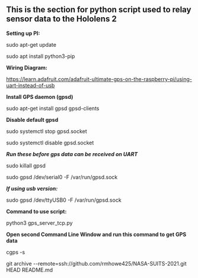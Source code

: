 ## This is the section for python script used to relay sensor data to the Hololens 2 ##

**Setting up PI:**

sudo apt-get update

sudo apt install python3-pip

**Wiring Diagram:**

https://learn.adafruit.com/adafruit-ultimate-gps-on-the-raspberry-pi/using-uart-instead-of-usb

**Install GPS daemon (gpsd)**

sudo apt-get install gpsd gpsd-clients

**Disable default gpsd**

sudo systemctl stop gpsd.socket

sudo systemctl disable gpsd.socket

***Run these before gps data can be received on UART***

sudo killall gpsd

sudo gpsd /dev/serial0 -F /var/run/gpsd.sock

***If using usb version:***

sudo gpsd /dev/ttyUSB0 -F /var/run/gpsd.sock

**Command to use script:**

python3 gps_server_tcp.py

**Open second Command Line Window and run this command to get GPS data**

cgps -s


git archive --remote=ssh://github.com/rmhowe425/NASA-SUITS-2021.git HEAD README.md

